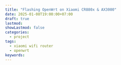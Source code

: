 ```yaml
---
title: "Flashing OpenWrt on Xiaomi CR880x & AX3000"
date: 2025-01-08T19:00:00+07:00
draft: true
lastmod: 
showLastmod: false
categories:
  - project
tags:
  - xiaomi wifi router
  - openwrt
keywords:
---
```

